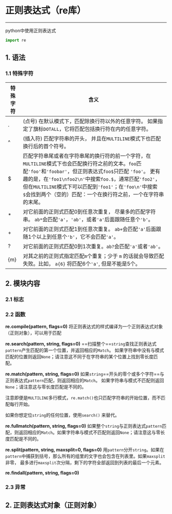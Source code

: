 # 正则表达式（re库）
---
python中使用正则表达式
```py
import re
```

## 1. 语法
### 1.1 特殊字符
| 特殊字符     | 含义     | 
| -------- | -------- | 
| . | (点号) 在默认模式下，匹配除换行符以外的任意字符。 如果指定了旗标`DOTALL`，它将匹配包括换行符在内的任意字符。 | 
| ^ | (插入符) 匹配字符串的开头， 并且在`MULTILINE`模式下也匹配换行后的首个符号。 | 
| $ | 匹配字符串尾或者在字符串尾的换行符的前一个字符，在`MULTILINE`模式下也会匹配换行符之前的文本。`foo`匹配`'foo'`和`'foobar'`，但正则表达式`foo$`只匹配 `'foo'`。 更有趣的是，在`'foo1\nfoo2\n'`中搜索`foo.$`，通常匹配`'foo2'`，但在`MULTILINE`模式下可以匹配到`'foo1'`；在`'foo\n'`中搜索`$`会找到两个（空的）匹配：一个在换行符之前，一个在字符串的末尾。 | 
| * | 对它前面的正则式匹配0到任意次重复， 尽量多的匹配字符串。 `ab*`会匹配`'a'`，`'ab'`，或者`'a'`后面跟随任意个`'b'`。 | 
| + | 对它前面的正则式匹配1到任意次重复。 `ab+`会匹配`'a'`后面跟随1个以上到任意个`'b'`，它不会匹配`'a'`。 | 
| ? | 对它前面的正则式匹配0到1次重复。`ab?`会匹配`'a'`或者`'ab'`。 | 
| {m} | 对其之前的正则式指定匹配`m`个重复；少于 `m` 的话就会导致匹配失败。比如， `a{6}` 将匹配6个`'a'`, 但是不能是5个。 | 

## 2. 模块内容
### 2.1 标志
### 2.2 函数
**re.compile(pattern, flags=0)**
将正则表达式的样式编译为一个正则表达式对象（正则对象），可以用于匹配

**re.search(pattern, string, flags=0)**
==扫描整个==`string`查找正则表达式`pattern`产生匹配的第一个位置，并返回相应的`Match`。 如果字符串中没有与模式匹配的位置则返回`None`；请注意这不同于在字符串的某个位置上找到零长度匹配。

**re.match(pattern, string, flags=0)**
如果`string`==开头的零个或多个字符==与正则表达式`pattern`匹配，则返回相应的`Match`。 如果字符串与模式不匹配则返回`None`；请注意这与零长度匹配是不同的。

注意即便是`MULTILINE`多行模式，`re.match()`也只匹配字符串的开始位置，而不匹配每行开始。

如果你想定位`string`的任何位置，使用`search()` 来替代。

**re.fullmatch(pattern, string, flags=0)**
如果整个`string`与正则表达式`pattern`匹配，则返回相应的`Match`。如果字符串与模式不匹配则返回`None`；请注意这与零长度匹配是不同的。

**re.split(pattern, string, maxsplit=0, flags=0)**
用`pattern`分开`string`。如果在`pattern`中捕获到括号，那么所有的组里的文字也会包含在列表里。如果`maxsplit`非零， 最多进行`maxsplit`次分隔，剩下的字符全部返回到列表的最后一个元素。

**re.findall(pattern, string, flags=0)**




### 2.3 异常

## 2. 正则表达式对象（正则对象）

